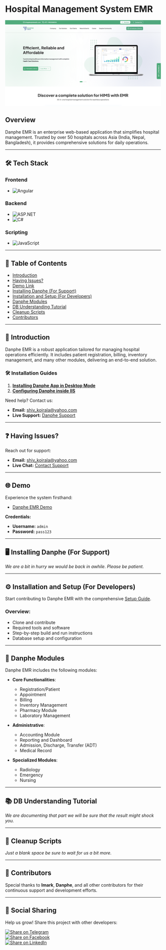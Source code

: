 # Hospital Management System EMR  

![Hospital Management System EMR](DANPHE.png)

## Overview  

Danphe EMR is an enterprise web-based application that simplifies hospital management. Trusted by over 50 hospitals across Asia (India, Nepal, Bangladesh), it provides comprehensive solutions for daily operations.  

---

## 🛠 Tech Stack  

### Frontend  
- ![Angular](https://img.shields.io/badge/Angular-DD0031?style=for-the-badge&logo=angular&logoColor=white)  

### Backend  
- ![ASP.NET](https://img.shields.io/badge/ASP.NET-512BD4?style=for-the-badge&logo=.net&logoColor=white)  
- ![C#](https://img.shields.io/badge/C%23-239120?style=for-the-badge&logo=c-sharp&logoColor=white)  

### Scripting  
- ![JavaScript](https://img.shields.io/badge/JavaScript-F7DF1E?style=for-the-badge&logo=javascript&logoColor=black)  

---

## 📖 Table of Contents  
- [Introduction](#introduction)  
- [Having Issues?](#issues)  
- [Demo Link](#demo)  
- [Installing Danphe (For Support)](#support-install)  
- [Installation and Setup (For Developers)](#dev-install)  
- [Danphe Modules](#modules)  
- [DB Understanding Tutorial](#db-tutorial)  
- [Cleanup Scripts](#cleanup)  
- [Contributors](#contributors)  

---

## 📜 Introduction  

Danphe EMR is a robust application tailored for managing hospital operations efficiently. It includes patient registration, billing, inventory management, and many other modules, delivering an end-to-end solution.  

### 🛠 Installation Guides  
1. **[Installing Danphe App in Desktop Mode](https://www.youtube.com/watch?v=lKORZmKG0sA)**  
2. **[Configuring Danphe inside IIS](https://www.youtube.com/watch?v=HmAAbFiPOKw)**  

Need help? Contact us:  
- **Email:** [shiv_koirala@yahoo.com](mailto:shiv_koirala@yahoo.com)  
- **Live Support:** [Danphe Support](https://www.ehospitalmanagementsystem.com/)  

---

## ❓ Having Issues?  

Reach out for support:  
- **Email:** [shiv_koirala@yahoo.com](mailto:shiv_koirala@yahoo.com)  
- **Live Chat:** [Contact Support](https://www.ehospitalmanagementsystem.com/)  

---

## 🌐 Demo  

Experience the system firsthand:  
- [Danphe EMR Demo](http://202.51.74.168:302/)  

**Credentials:**  
- **Username:** `admin`  
- **Password:** `pass123`  

---

## 🖥 Installing Danphe (For Support)  

*We are a bit in hurry we would be back in awhile. Please be patient.*  

---

## ⚙ Installation and Setup (For Developers)  

Start contributing to Danphe EMR with the comprehensive [Setup Guide](https://opensource-emr.github.io/hospital-management-emr/#setup).  

### Overview:  
- Clone and contribute  
- Required tools and software  
- Step-by-step build and run instructions  
- Database setup and configuration  

---

## 📂 Danphe Modules  

Danphe EMR includes the following modules:  
- **Core Functionalities**:  
  - Registration/Patient  
  - Appointment  
  - Billing  
  - Inventory Management  
  - Pharmacy Module  
  - Laboratory Management  

- **Administrative**:  
  - Accounting Module  
  - Reporting and Dashboard  
  - Admission, Discharge, Transfer (ADT)  
  - Medical Record  

- **Specialized Modules**:  
  - Radiology  
  - Emergency  
  - Nursing  

---

## 📚 DB Understanding Tutorial  

*We are documenting that part we will be sure that the result might shock you.*  

---

## 🧹 Cleanup Scripts  

*Just a blank space be sure to wait for us a bit more.*  

---

## 🤝 Contributors  

Special thanks to **Imark**, **Danphe**, and all other contributors for their continuous support and development efforts.  

---

## 🔗 Social Sharing  

Help us grow! Share this project with other developers:  

[![Share on Telegram](https://img.shields.io/badge/share-0088CC?logo=telegram&logoColor=white)](https://t.me/share/url?url=https://github.com/hospital-management-system-emr/hospital-management-system-emr-opensource/blob/master/README.md&text=Check%20out%20this%20project%20on%20GitHub)  
[![Share on Facebook](https://img.shields.io/badge/share-1877F2?logo=facebook&logoColor=white)](https://facebook.com/share/url?url=https://github.com/hospital-management-system-emr/hospital-management-system-emr-opensource/blob/master/README.md&text=Check%20out%20this%20project%20on%20GitHub)  
[![Share on LinkedIn](https://img.shields.io/badge/share-0077B5?logo=linkedin&logoColor=white)](https://linkedin.com/share/url?url=https://github.com/hospital-management-system-emr/hospital-management-system-emr-opensource/blob/master/README.md&text=Check%20out%20this%20project%20on%20GitHub)  
